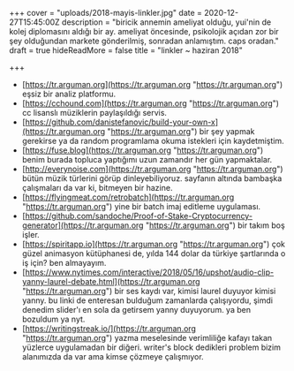 +++
cover = "uploads/2018-mayis-linkler.jpg"
date = 2020-12-27T15:45:00Z
description = "biricik annemin ameliyat olduğu, yui'nin de kolej diplomasını aldığı bir ay. ameliyat öncesinde, psikolojik açıdan zor bir şey olduğundan markete gönderilmiş, sonradan anlamıştım. caps oradan."
draft = true
hideReadMore = false
title = "linkler ~ haziran 2018"

+++
* [https://tr.arguman.org](https://tr.arguman.org "https://tr.arguman.org") eşsiz bir analiz platformu.
* [https://cchound.com](https://tr.arguman.org "https://tr.arguman.org") cc lisanslı müziklerin paylaşıldığı servis.
* [https://github.com/danistefanovic/build-your-own-x](https://tr.arguman.org "https://tr.arguman.org") bir şey yapmak gerekirse ya da random programlama okuma istekleri için kaydetmiştim.
* [https://fuse.blog](https://tr.arguman.org "https://tr.arguman.org") benim burada topluca yaptığımı uzun zamandır her gün yapmaktalar.
* [http://everynoise.com](https://tr.arguman.org "https://tr.arguman.org") bütün müzik türlerini görüp dinleyebiliyoruz. sayfanın altında bambaşka çalışmaları da var ki, bitmeyen bir hazine.
* [https://flyingmeat.com/retrobatch](https://tr.arguman.org "https://tr.arguman.org") yine bir batch imaj editleme uygulaması.
* [https://github.com/sandoche/Proof-of-Stake-Cryptocurrency-generator](https://tr.arguman.org "https://tr.arguman.org") bir takım boş işler.
* [https://spiritapp.io](https://tr.arguman.org "https://tr.arguman.org") çok güzel animasyon kütüphanesi de, yılda 144 dolar da türkiye şartlarında o iş için? ben almayayım.
* [https://www.nytimes.com/interactive/2018/05/16/upshot/audio-clip-yanny-laurel-debate.html](https://tr.arguman.org "https://tr.arguman.org") bir ses kaydı var, kimisi laurel duyuyor kimisi yanny. bu linki de enteresan bulduğum zamanlarda çalışıyordu, şimdi denedim slider'ı en sola da getirsem yanny duyuyorum. ya ben bozuldum ya nyt.
* [https://writingstreak.io/](https://tr.arguman.org "https://tr.arguman.org") yazma meselesinde verimliliğe kafayı takan yüzlerce uygulamadan bir diğeri. writer's block dedikleri problem bizim alanımızda da var ama kimse çözmeye çalışmıyor.
